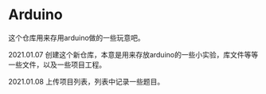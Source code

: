 # Arduino
这个仓库用来存用arduino做的一些玩意吧。

2021.01.07 创建这个新仓库，本意是用来存放arduino的一些小实验，库文件等等一些文件，以及一些项目工程。

2021.01.08 上传项目列表，列表中记录一些题目。
